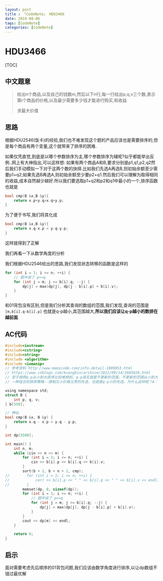 ```yaml
---
layout: post
title : 「CodeNote」 HDU3466
date: 2019-08-06
tags: [CodeNote]
categories: [CodeNote]
---
```

# HDU3466

[TOC]

## 中文题意

> 给出n个商品,以及自己的钱数m,然后以下n行,每一行给出p,q,v三个数,表示第i个商品的价格,以及最少需要多少钱才能进行购买,和收益
>
> 求最大价值

## 思路

根据HDU2546(饭卡)的经验,我们也不难发现这个题的产品应该也是需要排序的,但是每个商品有两个变量,这个就带来了排序的困难.

如果仅凭直觉,到底是以哪个参数排序为主,哪个参数排序为辅呢?似乎都能举出反例..网上有大神指出,可以这样想: 如果有两个商品A和B,要求分别是p1,q1,p2,q2然后我们手动模拟一下对于这两个数的抉择.比如我们先选A再选B,则初始余额至少需要p1+q2;如果先选B再选A,则初始余额至少要p2+q1.然后我们可以理解为取得相同的收益,成本自然越少越好.所以我们要选取p1+q2和p2和q1中最小的一个,排序函数也就是

```c
bool cmp(B &x,B &y){
    return x.p+y.q>x.q+y.p;
}
```

为了便于书写,我们将其化成
```c
bool cmp(B &x,B &y){
    return x.q-x.p < y.q-y.p;
}
```

这样就得到了正解

我们再看一下从数学角度的分析

我们根据HDU2546给出的思路,我们发现状态转移的函数是这样的

```c
for (int i = 1; i <= n; ++i) {
    // 题中说了 p<=q
    for (int j = m; j >= b[i].q; --j) {
        dp[j] = max(dp[j], dp[j - b[i].p] + b[i].v);
    }
}
```

和01背包没有区别,但是我们分析其查询的数组的范围,我们发现,查询的范围是```[m,b[i].q-b[i].p]``` 也就是q-p越小,其范围越大,**所以我们应该让q-p越小的数排在越前面**.

## AC代码

```c
#include<iostream>
#include<cstring>
#include<string>
#include <algorithm>
#include <iomanip>
// 参考资料 http://www.mamicode.com/info-detail-1009053.html
// https://www.cnblogs.com/kuangbin/archive/2012/09/14/2685826.html
// 至于按照q-p从小到大排序比较难想到。q-p其实就是不更新的范围，不更新的范围从小到大递增时就不会影响后面的DP了。(从dp转移方程的正确性角度分析
// 一种组合的排序策略--限制又小价格又贵的先选，也就是q-p小的先选。为什么这样呢？A：p1,q1 B: p2,q2，先选A，则至少需要p1+q2的容量，而先选B则至少需要p2+q1，如果p1+q2>p2+q1，那么要选两个的话的就要先选A再选B，公式可换成q1-p1 > q2-p2，就按这样的方法排序最后的顺序就是最优的顺序.(从逻辑角度分析前后顺序分析

using namespace std;
struct B {
    int p, q, v;
} b[550];

// 神仙
bool cmp(B &x, B &y) {
    return x.q - x.p < y.q - y.p;
}

int dp[5500];

int main() {
    int n, m;
    while (cin >> n >> m) {
        for (int i = 1; i <= n; ++i) {
            cin >> b[i].p >> b[i].q >> b[i].v;
        }
        sort(b + 1, b + n + 1, cmp);
//        for (int i = 1; i <= n; ++i) {
//            cerr << b[i].p << " " << b[i].q << " " << b[i].v << endl;
//        }
        memset(dp, 0, sizeof(dp));
        for (int i = 1; i <= n; ++i) {
            // 题中说了 p<=q
            for (int j = m; j >= b[i].q; --j) {
                dp[j] = max(dp[j], dp[j - b[i].p] + b[i].v);
            }
        }
        cout << dp[m] << endl;
    }

    return 0;
}
```

## 启示

面对需要考虑先后顺序的01背包问题,我们应该由数学角度进行排序,以让dp数组不错过最优解

